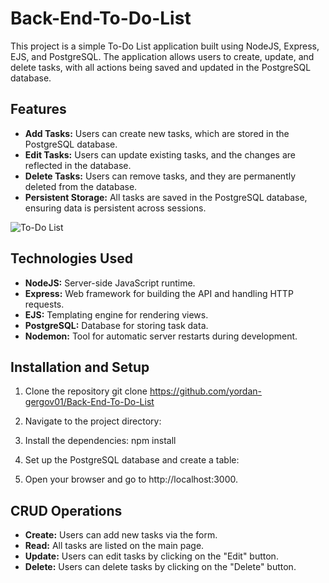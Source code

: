# Back-End-To-Do-List

This project is a simple To-Do List application built using NodeJS, Express, EJS, and PostgreSQL. The application allows users to create, update, and delete tasks, with all actions being saved and updated in the PostgreSQL database.


## Features 

- **Add Tasks:** Users can create new tasks, which are stored in the PostgreSQL database.
- **Edit Tasks:** Users can update existing tasks, and the changes are reflected in the database.
- **Delete Tasks:** Users can remove tasks, and they are permanently deleted from the database.
- **Persistent Storage:** All tasks are saved in the PostgreSQL database, ensuring data is persistent across sessions.


![To-Do List](https://github.com/user-attachments/assets/5fe8b136-cd5d-4a0f-b3f3-d581eec5458e)



## Technologies Used

- **NodeJS:** Server-side JavaScript runtime.
- **Express:** Web framework for building the API and handling HTTP requests.
- **EJS:** Templating engine for rendering views.
- **PostgreSQL:** Database for storing task data.
- **Nodemon:** Tool for automatic server restarts during development.


## Installation and Setup

1. Clone the repository
   git clone https://github.com/yordan-gergov01/Back-End-To-Do-List

2. Navigate to the project directory:

3. Install the dependencies:
   npm install

4. Set up the PostgreSQL database and create a table:

5. Open your browser and go to http://localhost:3000.


## CRUD Operations

- **Create:** Users can add new tasks via the form.
- **Read:** All tasks are listed on the main page.
- **Update:** Users can edit tasks by clicking on the "Edit" button.
- **Delete:** Users can delete tasks by clicking on the "Delete" button.
